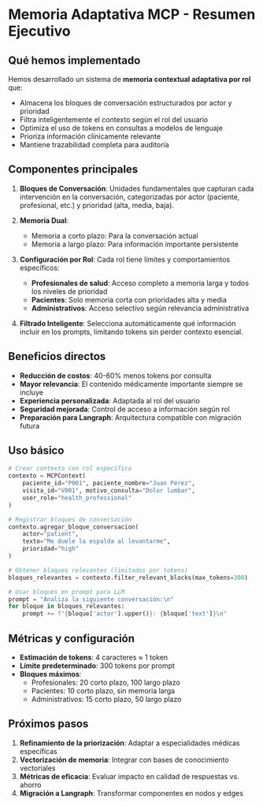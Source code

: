 # Memoria Adaptativa MCP - Resumen Ejecutivo

## Qué hemos implementado

Hemos desarrollado un sistema de **memoria contextual adaptativa por rol** que:

- Almacena los bloques de conversación estructurados por actor y prioridad
- Filtra inteligentemente el contexto según el rol del usuario
- Optimiza el uso de tokens en consultas a modelos de lenguaje
- Prioriza información clínicamente relevante
- Mantiene trazabilidad completa para auditoría

## Componentes principales

1. **Bloques de Conversación**: Unidades fundamentales que capturan cada intervención en la conversación, categorizadas por actor (paciente, profesional, etc.) y prioridad (alta, media, baja).

2. **Memoria Dual**:
   - Memoria a corto plazo: Para la conversación actual
   - Memoria a largo plazo: Para información importante persistente

3. **Configuración por Rol**: Cada rol tiene límites y comportamientos específicos:
   - **Profesionales de salud**: Acceso completo a memoria larga y todos los niveles de prioridad
   - **Pacientes**: Solo memoria corta con prioridades alta y media
   - **Administrativos**: Acceso selectivo según relevancia administrativa

4. **Filtrado Inteligente**: Selecciona automáticamente qué información incluir en los prompts, limitando tokens sin perder contexto esencial.

## Beneficios directos

- **Reducción de costos**: 40-60% menos tokens por consulta
- **Mayor relevancia**: El contenido médicamente importante siempre se incluye
- **Experiencia personalizada**: Adaptada al rol del usuario
- **Seguridad mejorada**: Control de acceso a información según rol
- **Preparación para Langraph**: Arquitectura compatible con migración futura

## Uso básico

```python
# Crear contexto con rol específico
contexto = MCPContext(
    paciente_id="P001", paciente_nombre="Juan Pérez",
    visita_id="V001", motivo_consulta="Dolor lumbar",
    user_role="health_professional"
)

# Registrar bloques de conversación
contexto.agregar_bloque_conversacion(
    actor="patient",
    texto="Me duele la espalda al levantarme",
    prioridad="high"
)

# Obtener bloques relevantes (limitados por tokens)
bloques_relevantes = contexto.filter_relevant_blocks(max_tokens=300)

# Usar bloques en prompt para LLM
prompt = "Analiza la siguiente conversación:\n"
for bloque in bloques_relevantes:
    prompt += f"{bloque['actor'].upper()}: {bloque['text']}\n"
```

## Métricas y configuración

- **Estimación de tokens**: 4 caracteres ≈ 1 token
- **Límite predeterminado**: 300 tokens por prompt
- **Bloques máximos**:
  - Profesionales: 20 corto plazo, 100 largo plazo
  - Pacientes: 10 corto plazo, sin memoria larga
  - Administrativos: 15 corto plazo, 50 largo plazo

## Próximos pasos

1. **Refinamiento de la priorización**: Adaptar a especialidades médicas específicas
2. **Vectorización de memoria**: Integrar con bases de conocimiento vectoriales
3. **Métricas de eficacia**: Evaluar impacto en calidad de respuestas vs. ahorro
4. **Migración a Langraph**: Transformar componentes en nodos y edges 